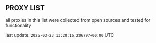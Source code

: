 ## PROXY LIST

all proxies in this list were collected from open sources and tested for functionality

last update: `2025-03-23 13:20:16.206797+00:00` UTC